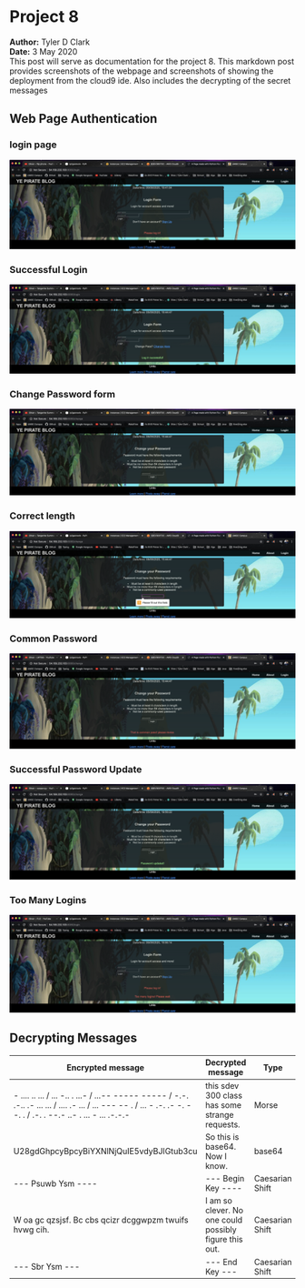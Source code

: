# Project 8

**Author:** Tyler D Clark  
**Date:** 3 May 2020  
This post will serve as documentation for the project 8. This markdown post provides screenshots of the webpage and
screenshots of showing the deployment from the cloud9 ide. Also includes the decrypting of the secret messages

## Web Page Authentication

### login page

![ss1](ss1.png)

### Successful Login

![ss2](ss2.png)

### Change Password form

![ss3](ss3.png)

### Correct length

![ss4](ss4.png)

### Common Password

![ss5](ss5.png)

### Successful Password Update

![ss6](ss6.png)

### Too Many Logins

![ss7](ss7.png)

## Decrypting Messages

|Encrypted message|Decrypted message|Type|
|---|---|---|
|- .... .. ... / ... -.. . ...- / ...-- ----- ----- / -.-. .-.. .- ... ... / .... .- ... / ... --- -- . / ... - .-. .- -. --. . / .-. . --.- ..- . ... - ... .-.-.-| this sdev 300 class has some strange requests.|Morse 
|U28gdGhpcyBpcyBiYXNlNjQuIE5vdyBJIGtub3cu| So this is base64. Now I know.|base64
|--- Psuwb Ysm ---- |--- Begin Key ----|Caesarian Shift|
|W oa gc qzsjsf. Bc cbs qcizr dcggwpzm twuifs hvwg cih. | I am so clever. No one could possibly figure this out. |Caesarian Shift| 
|--- Sbr Ysm ---|--- End Key ---|Caesarian Shift|
